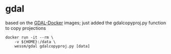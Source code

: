 # gdal

based on the [GDAL-Docker](https://github.com/geo-data/gdal-docker) images; just added the gdalcopyproj.py function to copy projections


```
docker run -it --rm \
    -v ${HOME}:/data \
    wessm/gdal gdalcopyproj.py [data]
```

